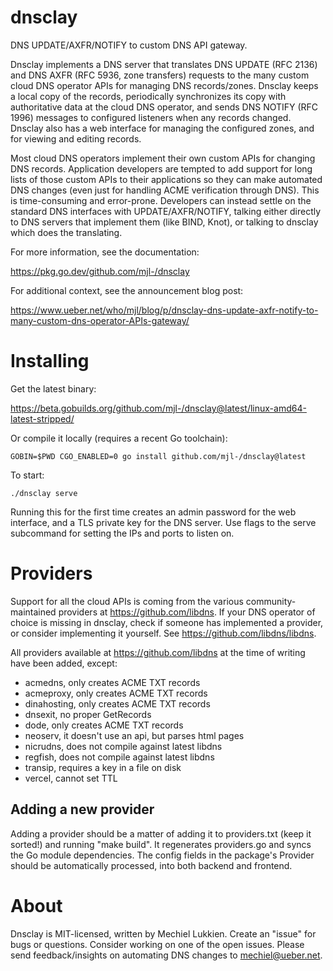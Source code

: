 # dnsclay

DNS UPDATE/AXFR/NOTIFY to custom DNS API gateway.

Dnsclay implements a DNS server that translates DNS UPDATE (RFC 2136) and DNS
AXFR (RFC 5936, zone transfers) requests to the many custom cloud DNS operator
APIs for managing DNS records/zones. Dnsclay keeps a local copy of the records,
periodically synchronizes its copy with authoritative data at the cloud DNS
operator, and sends DNS NOTIFY (RFC 1996) messages to configured listeners
when any records changed. Dnsclay also has a web interface for managing the
configured zones, and for viewing and editing records.

Most cloud DNS operators implement their own custom APIs for changing DNS
records. Application developers are tempted to add support for long lists of
those custom APIs to their applications so they can make automated DNS changes
(even just for handling ACME verification through DNS). This is time-consuming
and error-prone. Developers can instead settle on the standard DNS interfaces
with UPDATE/AXFR/NOTIFY, talking either directly to DNS servers that implement
them (like BIND, Knot), or talking to dnsclay which does the translating.

For more information, see the documentation:

https://pkg.go.dev/github.com/mjl-/dnsclay

For additional context, see the announcement blog post:

https://www.ueber.net/who/mjl/blog/p/dnsclay-dns-update-axfr-notify-to-many-custom-dns-operator-APIs-gateway/


# Installing

Get the latest binary:

https://beta.gobuilds.org/github.com/mjl-/dnsclay@latest/linux-amd64-latest-stripped/

Or compile it locally (requires a recent Go toolchain):

	GOBIN=$PWD CGO_ENABLED=0 go install github.com/mjl-/dnsclay@latest

To start:

	./dnsclay serve

Running this for the first time creates an admin password for the web interface,
and a TLS private key for the DNS server. Use flags to the serve subcommand for
setting the IPs and ports to listen on.


# Providers

Support for all the cloud APIs is coming from the various community-maintained
providers at https://github.com/libdns. If your DNS operator of choice is
missing in dnsclay, check if someone has implemented a provider, or consider
implementing it yourself. See https://github.com/libdns/libdns.

All providers available at https://github.com/libdns at the time of writing have
been added, except:

- acmedns, only creates ACME TXT records
- acmeproxy, only creates ACME TXT records
- dinahosting, only creates ACME TXT records
- dnsexit, no proper GetRecords
- dode, only creates ACME TXT records
- neoserv, it doesn't use an api, but parses html pages
- nicrudns, does not compile against latest libdns
- regfish, does not compile against latest libdns
- transip, requires a key in a file on disk
- vercel, cannot set TTL

## Adding a new provider

Adding a provider should be a matter of adding it to providers.txt (keep it
sorted!) and running "make build". It regenerates providers.go and syncs the Go
module dependencies. The config fields in the package's Provider should be
automatically processed, into both backend and frontend.


# About

Dnsclay is MIT-licensed, written by Mechiel Lukkien. Create an "issue" for bugs
or questions. Consider working on one of the open issues.  Please send
feedback/insights on automating DNS changes to mechiel@ueber.net.
